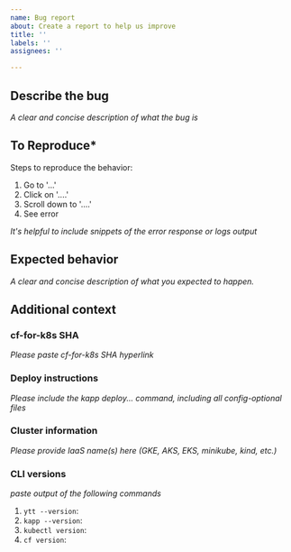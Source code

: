 ```yaml
---
name: Bug report
about: Create a report to help us improve
title: ''
labels: ''
assignees: ''

---
```


## Describe the bug
_A clear and concise description of what the bug is_

## To Reproduce*
Steps to reproduce the behavior:
1. Go to '...'
2. Click on '....'
3. Scroll down to '....'
4. See error

_It's helpful to include snippets of the error response or logs output_

## Expected behavior
_A clear and concise description of what you expected to happen._

## Additional context

### cf-for-k8s SHA 
_Please paste cf-for-k8s SHA hyperlink_

### Deploy instructions
_Please include the kapp deploy... command, including all config-optional files_

### Cluster information
_Please provide IaaS name(s) here (GKE, AKS, EKS, minikube, kind, etc.)_

### CLI versions
_paste output of the following commands_

1. `ytt --version`: 
2. `kapp --version`:
3. `kubectl version`:
4. `cf version`:
